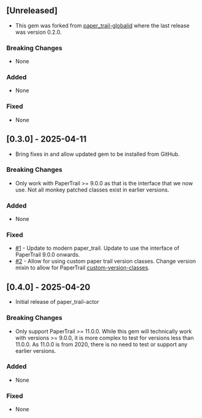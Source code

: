 ## [Unreleased]

- This gem was forked from [paper_trail-globalid](https://github.com/ankit1910/paper_trail-globalid) where the last release was version 0.2.0.

### Breaking Changes

- None

### Added

- None

### Fixed

- None

## [0.3.0] - 2025-04-11

- Bring fixes in and allow updated gem to be installed from GitHub.

### Breaking Changes

- Only work with PaperTrail >= 9.0.0 as that is the interface that we now use.
  Not all monkey patched classes exist in earlier versions.

### Added

- None

### Fixed

- [#1](https://github.com/tttffff/paper_trail-actor/pull/1) - Update to modern paper_trail.
  Update to use the interface of PaperTrail 9.0.0 onwards.
- [#2](https://github.com/tttffff/paper_trail-actor/pull/2) - Allow for using custom paper trail version classes.
  Change version mixin to allow for PaperTrail [custom-version-classes](https://github.com/paper-trail-gem/paper_trail#6a-custom-version-classes).


## [0.4.0] - 2025-04-20

- Initial release of paper_trail-actor

### Breaking Changes

- Only support PaperTrail >= 11.0.0.
  While this gem will technically work with versions >= 9.0.0, it is more complex to test for versions less than 11.0.0.
  As 11.0.0 is from 2020, there is no need to test or support any earlier versions.

### Added

- None

### Fixed

- None
